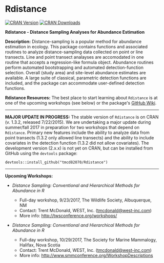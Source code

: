 # Rdistance

[![CRAN Version](http://www.r-pkg.org/badges/version/Rdistance)](http://www.r-pkg.org/pkg/Rdistance)
[![CRAN Downloads](http://cranlogs.r-pkg.org/badges/Rdistance)](http://cran.rstudio.com/web/packages/Rdistance/index.html)

**Rdistance - Distance Sampling Analyses for Abundance Estimation**

**Description:**
Distance-sampling is a popular method for abundance estimation in
  ecology. This package contains functions and associated routines to analyze
  distance-sampling data collected on point or line transects. 
  Line and point transect analayses are accomodated in one routine 
  that accepts a regression-like formula object. Abundance routines
  perform automated bootstrapping and automated detection-function 
  selection. Overall (study area) and site-level abundance estimates are
  available. A large suite of classical, parametric detection functions are 
  included, and the package can accommodate user-defined detection functions. 
  
**Rdistance Resources:**
The best place to start learning about `Rdistance` is at one of the upcoming workshops (see below) or the package's [GitHub Wiki](https://github.com/tmcd82070/Rdistance/wiki).

___

**MAJOR UPDATE IN PROGRESS:**
The stable version of `Rdistance` is on CRAN (v. 1.3.2, released 7/22/2015).  We are undertaking a major update during summer/fall 2017 in preparation for two workshops that depend on `Rdistance`.  Primary new features include the ability to analyze data from point transects (1.3.2 only allowed line transects) and the ability to include covariates in the detection function (1.3.2 did not allow covariates).  The development version (2.x.x) is not yet on CRAN, but can be installed from GitHub using the `devtools` package:

`devtools::install_github("tmcd82070/Rdistance")`


___

**Upcoming Workshops:**

* *Distance Sampling: Conventional and Hierarchical Methods for Abundance in R*
    * Full-day workshop, 9/23/2017, The Wildlife Society, Albuquerque, NM
    * Contact:  Trent McDonald, WEST, Inc. (tmcdonald@west-inc.com)
    * More info:  http://twsconference.org/workshops/

* *Distance Sampling: Conventional and Hierarchical Methods for Abundance in R*
    * Full-day workshop, 10/29/2017, The Society for Marine Mammalogy, Halifax, Nova Scotia
    * Contact:  Trent McDonald, WEST, Inc. (tmcdonald@west-inc.com)
    * More info:  http://www.smmconference.org/WorkshopDescriptions
